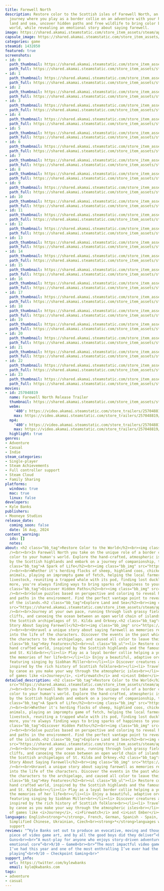```yaml
---
title: Farewell North
description: Restore color to the Scottish isles of Farewell North, an atmospheric
  journey where you play as a border collie on an adventure with your human. Explore
  land and sea, uncover hidden paths and free wildlife to bring color back to her
  world, while revealing an emotional story about saying farewell.
image: https://shared.akamai.steamstatic.com/store_item_assets/steam/apps/1432850/header.jpg?t=1732876997
capsule_image: https://shared.akamai.steamstatic.com/store_item_assets/steam/apps/1432850/698a56ed5e694af06f1a379027889577c58b4980/capsule_231x87.jpg?t=1732876997
categories: game
steamid: 1432850
featured: true
screenshots:
- id: 0
  path_thumbnail: https://shared.akamai.steamstatic.com/store_item_assets/steam/apps/1432850/ss_9218d6c59f71c9d98d4d012b6d0b96a34e2fafc7.600x338.jpg?t=1732876997
  path_full: https://shared.akamai.steamstatic.com/store_item_assets/steam/apps/1432850/ss_9218d6c59f71c9d98d4d012b6d0b96a34e2fafc7.1920x1080.jpg?t=1732876997
- id: 1
  path_thumbnail: https://shared.akamai.steamstatic.com/store_item_assets/steam/apps/1432850/ss_51ed006cb94593b82896fa0145200d2b2a4d9088.600x338.jpg?t=1732876997
  path_full: https://shared.akamai.steamstatic.com/store_item_assets/steam/apps/1432850/ss_51ed006cb94593b82896fa0145200d2b2a4d9088.1920x1080.jpg?t=1732876997
- id: 2
  path_thumbnail: https://shared.akamai.steamstatic.com/store_item_assets/steam/apps/1432850/ss_bfafda145b282d86c62c1e6b322de5124defae00.600x338.jpg?t=1732876997
  path_full: https://shared.akamai.steamstatic.com/store_item_assets/steam/apps/1432850/ss_bfafda145b282d86c62c1e6b322de5124defae00.1920x1080.jpg?t=1732876997
- id: 3
  path_thumbnail: https://shared.akamai.steamstatic.com/store_item_assets/steam/apps/1432850/ss_5a8f101fee8d46bf987f3ad67ce7060a4e487066.600x338.jpg?t=1732876997
  path_full: https://shared.akamai.steamstatic.com/store_item_assets/steam/apps/1432850/ss_5a8f101fee8d46bf987f3ad67ce7060a4e487066.1920x1080.jpg?t=1732876997
- id: 4
  path_thumbnail: https://shared.akamai.steamstatic.com/store_item_assets/steam/apps/1432850/ss_a0548454bcff41f254e6aea84ff71b3b237f96d3.600x338.jpg?t=1732876997
  path_full: https://shared.akamai.steamstatic.com/store_item_assets/steam/apps/1432850/ss_a0548454bcff41f254e6aea84ff71b3b237f96d3.1920x1080.jpg?t=1732876997
- id: 5
  path_thumbnail: https://shared.akamai.steamstatic.com/store_item_assets/steam/apps/1432850/ss_fc9783d0e15f50af9d3e47bdeb30f65005bf1c73.600x338.jpg?t=1732876997
  path_full: https://shared.akamai.steamstatic.com/store_item_assets/steam/apps/1432850/ss_fc9783d0e15f50af9d3e47bdeb30f65005bf1c73.1920x1080.jpg?t=1732876997
- id: 6
  path_thumbnail: https://shared.akamai.steamstatic.com/store_item_assets/steam/apps/1432850/ss_23eb5a75bc688194d07d5e37ac859a1b1be644a8.600x338.jpg?t=1732876997
  path_full: https://shared.akamai.steamstatic.com/store_item_assets/steam/apps/1432850/ss_23eb5a75bc688194d07d5e37ac859a1b1be644a8.1920x1080.jpg?t=1732876997
- id: 7
  path_thumbnail: https://shared.akamai.steamstatic.com/store_item_assets/steam/apps/1432850/ss_c56539ea3a36628b26cded70b20ca7de909d47ab.600x338.jpg?t=1732876997
  path_full: https://shared.akamai.steamstatic.com/store_item_assets/steam/apps/1432850/ss_c56539ea3a36628b26cded70b20ca7de909d47ab.1920x1080.jpg?t=1732876997
- id: 8
  path_thumbnail: https://shared.akamai.steamstatic.com/store_item_assets/steam/apps/1432850/ss_6af14593bc654e56d4776d72b68e6ae068b09667.600x338.jpg?t=1732876997
  path_full: https://shared.akamai.steamstatic.com/store_item_assets/steam/apps/1432850/ss_6af14593bc654e56d4776d72b68e6ae068b09667.1920x1080.jpg?t=1732876997
- id: 9
  path_thumbnail: https://shared.akamai.steamstatic.com/store_item_assets/steam/apps/1432850/ss_b55242cb0e58dbc0914c7f91da53e7d2bcc75c05.600x338.jpg?t=1732876997
  path_full: https://shared.akamai.steamstatic.com/store_item_assets/steam/apps/1432850/ss_b55242cb0e58dbc0914c7f91da53e7d2bcc75c05.1920x1080.jpg?t=1732876997
- id: 10
  path_thumbnail: https://shared.akamai.steamstatic.com/store_item_assets/steam/apps/1432850/ss_802e3267f7b66fcfd857f40842fd9f45d401dd2e.600x338.jpg?t=1732876997
  path_full: https://shared.akamai.steamstatic.com/store_item_assets/steam/apps/1432850/ss_802e3267f7b66fcfd857f40842fd9f45d401dd2e.1920x1080.jpg?t=1732876997
- id: 11
  path_thumbnail: https://shared.akamai.steamstatic.com/store_item_assets/steam/apps/1432850/ss_269e2cc3a05ac2628747b9e41d3de3ff0795b533.600x338.jpg?t=1732876997
  path_full: https://shared.akamai.steamstatic.com/store_item_assets/steam/apps/1432850/ss_269e2cc3a05ac2628747b9e41d3de3ff0795b533.1920x1080.jpg?t=1732876997
- id: 12
  path_thumbnail: https://shared.akamai.steamstatic.com/store_item_assets/steam/apps/1432850/ss_d014f8bc4c90c86e59049ea4921162de29a00386.600x338.jpg?t=1732876997
  path_full: https://shared.akamai.steamstatic.com/store_item_assets/steam/apps/1432850/ss_d014f8bc4c90c86e59049ea4921162de29a00386.1920x1080.jpg?t=1732876997
- id: 13
  path_thumbnail: https://shared.akamai.steamstatic.com/store_item_assets/steam/apps/1432850/ss_f2b5888f05d41747799664a3a9adf6e0bd9f3696.600x338.jpg?t=1732876997
  path_full: https://shared.akamai.steamstatic.com/store_item_assets/steam/apps/1432850/ss_f2b5888f05d41747799664a3a9adf6e0bd9f3696.1920x1080.jpg?t=1732876997
- id: 14
  path_thumbnail: https://shared.akamai.steamstatic.com/store_item_assets/steam/apps/1432850/ss_e5ea012c474b6e030781dc924d9e6a7f7a4aecf3.600x338.jpg?t=1732876997
  path_full: https://shared.akamai.steamstatic.com/store_item_assets/steam/apps/1432850/ss_e5ea012c474b6e030781dc924d9e6a7f7a4aecf3.1920x1080.jpg?t=1732876997
- id: 15
  path_thumbnail: https://shared.akamai.steamstatic.com/store_item_assets/steam/apps/1432850/ss_662920ffc30b0c417a332a70c0b0be966de3ebb4.600x338.jpg?t=1732876997
  path_full: https://shared.akamai.steamstatic.com/store_item_assets/steam/apps/1432850/ss_662920ffc30b0c417a332a70c0b0be966de3ebb4.1920x1080.jpg?t=1732876997
- id: 16
  path_thumbnail: https://shared.akamai.steamstatic.com/store_item_assets/steam/apps/1432850/ss_f59367a3897052d84b41b562eabe112a939a8a45.600x338.jpg?t=1732876997
  path_full: https://shared.akamai.steamstatic.com/store_item_assets/steam/apps/1432850/ss_f59367a3897052d84b41b562eabe112a939a8a45.1920x1080.jpg?t=1732876997
- id: 17
  path_thumbnail: https://shared.akamai.steamstatic.com/store_item_assets/steam/apps/1432850/ss_c6b8eee6a4bc09bc985a751b8ec466f50b78767f.600x338.jpg?t=1732876997
  path_full: https://shared.akamai.steamstatic.com/store_item_assets/steam/apps/1432850/ss_c6b8eee6a4bc09bc985a751b8ec466f50b78767f.1920x1080.jpg?t=1732876997
- id: 18
  path_thumbnail: https://shared.akamai.steamstatic.com/store_item_assets/steam/apps/1432850/ss_15519eeec03505c70aad317aa36e1ada0d68c101.600x338.jpg?t=1732876997
  path_full: https://shared.akamai.steamstatic.com/store_item_assets/steam/apps/1432850/ss_15519eeec03505c70aad317aa36e1ada0d68c101.1920x1080.jpg?t=1732876997
- id: 19
  path_thumbnail: https://shared.akamai.steamstatic.com/store_item_assets/steam/apps/1432850/ss_c0e1786d43524c8a596ee7ee9999cf1a038460cf.600x338.jpg?t=1732876997
  path_full: https://shared.akamai.steamstatic.com/store_item_assets/steam/apps/1432850/ss_c0e1786d43524c8a596ee7ee9999cf1a038460cf.1920x1080.jpg?t=1732876997
- id: 20
  path_thumbnail: https://shared.akamai.steamstatic.com/store_item_assets/steam/apps/1432850/ss_3204a5bee4e4d0e35c7e3de653993fd69846c7a8.600x338.jpg?t=1732876997
  path_full: https://shared.akamai.steamstatic.com/store_item_assets/steam/apps/1432850/ss_3204a5bee4e4d0e35c7e3de653993fd69846c7a8.1920x1080.jpg?t=1732876997
- id: 21
  path_thumbnail: https://shared.akamai.steamstatic.com/store_item_assets/steam/apps/1432850/ss_8130cff7aab26a8a735adcb13f3361ec81c0ebdc.600x338.jpg?t=1732876997
  path_full: https://shared.akamai.steamstatic.com/store_item_assets/steam/apps/1432850/ss_8130cff7aab26a8a735adcb13f3361ec81c0ebdc.1920x1080.jpg?t=1732876997
- id: 22
  path_thumbnail: https://shared.akamai.steamstatic.com/store_item_assets/steam/apps/1432850/ss_482e342c44330e2a39f0bc176a3f1863708e8140.600x338.jpg?t=1732876997
  path_full: https://shared.akamai.steamstatic.com/store_item_assets/steam/apps/1432850/ss_482e342c44330e2a39f0bc176a3f1863708e8140.1920x1080.jpg?t=1732876997
- id: 23
  path_thumbnail: https://shared.akamai.steamstatic.com/store_item_assets/steam/apps/1432850/ss_e1110ef81755611c7a364fa6baa55921facc5d33.600x338.jpg?t=1732876997
  path_full: https://shared.akamai.steamstatic.com/store_item_assets/steam/apps/1432850/ss_e1110ef81755611c7a364fa6baa55921facc5d33.1920x1080.jpg?t=1732876997
movies:
- id: 257048819
  name: Farewell North Release Trailer
  thumbnail: https://shared.akamai.steamstatic.com/store_item_assets/steam/apps/257048819/movie.293x165.jpg?t=1724412955
  webm:
    '480': https://video.akamai.steamstatic.com/store_trailers/257048819/movie480_vp9.webm?t=1724412955
    max: https://video.akamai.steamstatic.com/store_trailers/257048819/movie_max_vp9.webm?t=1724412955
  mp4:
    '480': https://video.akamai.steamstatic.com/store_trailers/257048819/movie480.mp4?t=1724412955
    max: https://video.akamai.steamstatic.com/store_trailers/257048819/movie_max.mp4?t=1724412955
  highlight: true
genres:
- Adventure
- Casual
- Indie
steam_categories:
- Single-player
- Steam Achievements
- Full controller support
- Steam Cloud
- Family Sharing
platforms:
  windows: true
  mac: true
  linux: false
developers:
- Kyle Banks
publishers:
- Mooneye Studios
release_date:
  coming_soon: false
  date: 16 Aug, 2024
content_warning:
  ids: []
  notes:
about: <h2 class="bb_tag">Restore Color to the World</h2><br><img class="bb_img" src="https://shared.akamai.steamstatic.com/store_item_assets/steam/apps/1432850/extras/animal-activation.gif?t=1732876997"
  /><br><br>In Farewell North you take on the unique role of a border collie restoring
  color to your human's world. Explore the hand-crafted, atmospheric islands inspired
  by the Scottish highlands and embark on a journey of companionship, trust and loss.<h2
  class="bb_tag">A Spark of Life</h2><br><img class="bb_img" src="https://shared.akamai.steamstatic.com/store_item_assets/steam/apps/1432850/extras/herding.gif?t=1732876997"
  /><br><br>Whether it's herding flocks of sheep, highland coos, chickens or other
  animals, playing an impromptu game of fetch, helping the local farmers with their
  livestock, reuniting a trapped whale with its pod, finding lost ducklings, and much
  more, you're always finding ways to bring sparks of happiness to your human.<h2
  class="bb_tag">Discover Hidden Paths</h2><br><img class="bb_img" src="https://shared.akamai.steamstatic.com/store_item_assets/steam/apps/1432850/extras/hidden-object.gif?t=1732876997"
  /><br><br>Solve puzzles based on perspective and coloring to reveal hidden objects
  and paths in the environment. Find the perfect vantage point to reveal the secrets
  of the islands.<h2 class="bb_tag">Explore Land and Sea</h2><br><img class="bb_img"
  src="https://shared.akamai.steamstatic.com/store_item_assets/steam/apps/1432850/extras/canoe.gif?t=1732876997"
  /><br><br>Journey at your own pace, running through lush grassy fields, hiking steep
  cliffs, and canoeing the ocean between an open world chain of islands inspired by
  the Scottish archipelagos of St. Kilda and Orkney.<h2 class="bb_tag">Uncover a Unique
  Story About Saying Farewell</h2><br><img class="bb_img" src="https://shared.akamai.steamstatic.com/store_item_assets/steam/apps/1432850/extras/memory.gif?t=1732876997"
  /><br><br>Unravel a unique story about saying farewell as memories reveal a glimpse
  into the life of the characters. Discover the events in the past which have led
  the characters to the archipelago, and caused all color to leave their world.<h2
  class="bb_tag">Key Features</h2><br><ul class="bb_ul"><li> Restore color to a vibrant,
  hand crafted world, inspired by the Scottish highlands and the famous isles of Orkney
  and St. Kilda<br></li><li> Play as a loyal border collie helping a young woman recover
  the memories of her life<br></li><li> Enjoy a beautiful, adaptive orchestral soundtrack
  featuring singing by Siobhan Miller<br></li><li> Discover creatures and wildlife
  inspired by the rich history of Scottish folklore<br></li><li> Travel by paw and
  by canoe as you make your way through the atmospheric isles<br></li><li> For fans
  of games like <i>Journey</i>, <i>Firewatch</i> and <i>Lost Ember</i></li></ul>
detailed_description: <h2 class="bb_tag">Restore Color to the World</h2><br><img class="bb_img"
  src="https://shared.akamai.steamstatic.com/store_item_assets/steam/apps/1432850/extras/animal-activation.gif?t=1732876997"
  /><br><br>In Farewell North you take on the unique role of a border collie restoring
  color to your human's world. Explore the hand-crafted, atmospheric islands inspired
  by the Scottish highlands and embark on a journey of companionship, trust and loss.<h2
  class="bb_tag">A Spark of Life</h2><br><img class="bb_img" src="https://shared.akamai.steamstatic.com/store_item_assets/steam/apps/1432850/extras/herding.gif?t=1732876997"
  /><br><br>Whether it's herding flocks of sheep, highland coos, chickens or other
  animals, playing an impromptu game of fetch, helping the local farmers with their
  livestock, reuniting a trapped whale with its pod, finding lost ducklings, and much
  more, you're always finding ways to bring sparks of happiness to your human.<h2
  class="bb_tag">Discover Hidden Paths</h2><br><img class="bb_img" src="https://shared.akamai.steamstatic.com/store_item_assets/steam/apps/1432850/extras/hidden-object.gif?t=1732876997"
  /><br><br>Solve puzzles based on perspective and coloring to reveal hidden objects
  and paths in the environment. Find the perfect vantage point to reveal the secrets
  of the islands.<h2 class="bb_tag">Explore Land and Sea</h2><br><img class="bb_img"
  src="https://shared.akamai.steamstatic.com/store_item_assets/steam/apps/1432850/extras/canoe.gif?t=1732876997"
  /><br><br>Journey at your own pace, running through lush grassy fields, hiking steep
  cliffs, and canoeing the ocean between an open world chain of islands inspired by
  the Scottish archipelagos of St. Kilda and Orkney.<h2 class="bb_tag">Uncover a Unique
  Story About Saying Farewell</h2><br><img class="bb_img" src="https://shared.akamai.steamstatic.com/store_item_assets/steam/apps/1432850/extras/memory.gif?t=1732876997"
  /><br><br>Unravel a unique story about saying farewell as memories reveal a glimpse
  into the life of the characters. Discover the events in the past which have led
  the characters to the archipelago, and caused all color to leave their world.<h2
  class="bb_tag">Key Features</h2><br><ul class="bb_ul"><li> Restore color to a vibrant,
  hand crafted world, inspired by the Scottish highlands and the famous isles of Orkney
  and St. Kilda<br></li><li> Play as a loyal border collie helping a young woman recover
  the memories of her life<br></li><li> Enjoy a beautiful, adaptive orchestral soundtrack
  featuring singing by Siobhan Miller<br></li><li> Discover creatures and wildlife
  inspired by the rich history of Scottish folklore<br></li><li> Travel by paw and
  by canoe as you make your way through the atmospheric isles<br></li><li> For fans
  of games like <i>Journey</i>, <i>Firewatch</i> and <i>Lost Ember</i></li></ul>
languages: English<strong>*</strong>, French, German, Spanish - Spain, Japanese, Polish,
  Simplified Chinese, Ukrainian, Czech<br><strong>*</strong>languages with full audio
  support
reviews: "“Kyle Banks set out to produce an evocative, moving and thought-provoking
  piece of video game art, and by all the good boys did they deliver”<br>9/10 – Finger
  Guns<br><br>“A must-play for anyone who enjoys story-driven adventures with a strong
  emotional core”<br>9/10 – Game8<br><br>“The most impactful video game experience
  I’ve had this year and one of the most enthralling I’ve ever had the delight of
  playing”<br>9/10 – Checkpoint Gaming<br>"
support_info:
  url: https://twitter.com/kylewbanks
  email: kyle@kwbanks.com
tags:
- adventure
- casual
---
```


